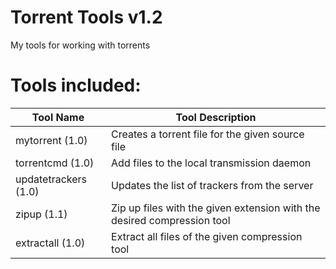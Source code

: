 # Torrent Tools v1.2
My tools for working with torrents

Tools included:
===============

|Tool Name     |Tool Description                                                       |
|--------------|-----------------------------------------------------------------------|
|mytorrent (1.0)|Creates a torrent file for the given source file                       |
|torrentcmd (1.0)|Add files to the local transmission daemon                             |
|updatetrackers (1.0)|Updates the list of trackers from the server                           |
|zipup (1.1)|Zip up files with the given extension with the desired compression tool|
|extractall (1.0)|Extract all files of the given compression tool|

